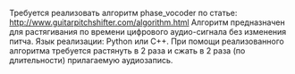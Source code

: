Требуется реализовать алгоритм phase_vocoder по статье:
http://www.guitarpitchshifter.com/algorithm.html
Алгоритм предназначен для растягивания по времени цифрового аудио-сигнала без изменения питча.
Язык реализации: Python или C++.
При помощи реализованного алгоритма требуется растянуть в 2 раза и сжать в 2 раза (по длительности) прилагаемую аудиозапись.
